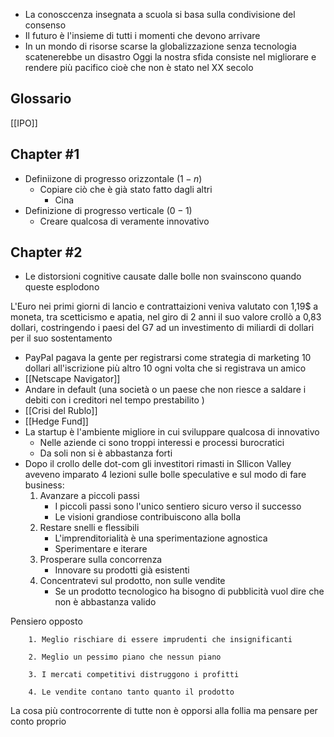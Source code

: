 - La conosccenza insegnata a scuola si basa sulla condivisione del consenso
- Il futuro è l'insieme di tutti i momenti che devono arrivare
- In un mondo di risorse scarse la globalizzazione senza tecnologia scatenerebbe un disastro
Oggi la nostra sfida consiste nel migliorare e rendere più pacifico cioè che non è stato nel XX secolo

## Glossario

[[IPO]]

## Chapter #1

- Definiizone di progresso orizzontale $(1-n)$
	- Copiare ciò che è già stato fatto dagli altri
		- Cina
- Definizione di progresso verticale $(0-1)$
	- Creare qualcosa di veramente innovativo

## Chapter #2

- Le distorsioni cognitive causate dalle bolle non svainscono quando queste esplodono

L'Euro nei primi giorni di lancio e contrattaizioni veniva valutato con 1,19$ a moneta, tra scetticismo e apatia, nel giro di 2 anni il suo valore crollò a 0,83 dollari, costringendo i paesi del G7 ad un investimento di miliardi di dollari per il suo sostentamento

- PayPal pagava la gente per registrarsi come strategia di marketing 10 dollari all'iscrizione più altro 10 ogni volta che si registrava un amico
- [[Netscape Navigator]]
- Andare in default (una società o un paese che non riesce a saldare i debiti con i creditori nel tempo prestabilito )
- [[Crisi del Rublo]]
- [[Hedge Fund]]
- La startup è l'ambiente migliore in cui sviluppare qualcosa di innovativo
	- Nelle aziende ci sono troppi interessi e processi burocratici
	- Da soli non si è abbastanza forti
- Dopo il crollo delle dot-com gli investitori rimasti in SIlicon Valley aveveno imparato 4 lezioni sulle bolle speculative e sul modo di fare business: 
	1. Avanzare a piccoli passi
		- I piccoli passi sono l'unico sentiero sicuro verso il successo
		- Le visioni grandiose contribuiscono alla bolla
	2. Restare snelli e flessibili
		- L'imprenditorialità è una sperimentazione agnostica
		- Sperimentare e iterare
	1. Prosperare sulla concorrenza
		- Innovare su prodotti già esistenti
	1. Concentratevi sul prodotto, non sulle vendite
		- Se un prodotto tecnologico ha bisogno di pubblicità vuol dire che non è abbastanza valido

Pensiero opposto

		1. Meglio rischiare di essere imprudenti che insignificanti

		2. Meglio un pessimo piano che nessun piano

		3. I mercati competitivi distruggono i profitti

		4. Le vendite contano tanto quanto il prodotto

La cosa più controcorrente di tutte non è opporsi alla follia ma pensare per conto proprio
